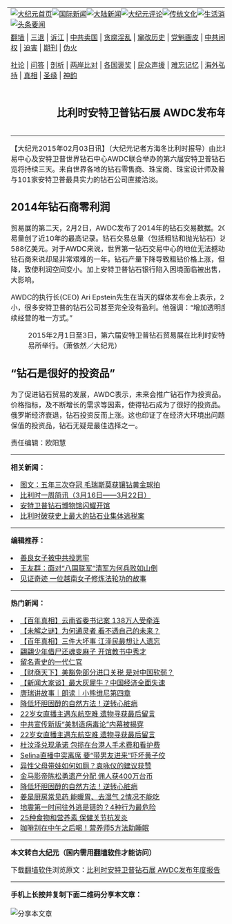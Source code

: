 <a name="1" id="1" target="_blank"></a><span id="1"></span>
<table align=center border="0"><tr><td colspan="2" VALIGN=TOP><a href="https://github.com/yezrrt3460/djy/blob/master/gb/nf1351518.md#1"><img src="https://raw.githubusercontent.com/yezrrt3460/www/master/t/djy/1.jpg" title="大纪元首页" alt="大纪元首页"></a><a href="https://github.com/yezrrt3460/djy/blob/master/gb/n24hr.md#1"><img src="https://raw.githubusercontent.com/yezrrt3460/www/master/t/djy/3.jpg" title="国际新闻" alt="国际新闻"></a><a href="https://github.com/yezrrt3460/djy/blob/master/gb/nsc413.md#1"><img src="https://raw.githubusercontent.com/yezrrt3460/www/master/t/djy/4.jpg" title="大陆新闻" alt="大陆新闻"></a><a href="https://github.com/yezrrt3460/djy/blob/master/gb/news392.md#1"><img src="https://raw.githubusercontent.com/yezrrt3460/www/master/t/djy/5.jpg" title="大纪元评论" alt="大纪元评论"></a><a href="https://github.com/yezrrt3460/djy/blob/master/gb/news2007.md#1"><img src="https://raw.githubusercontent.com/yezrrt3460/www/master/t/djy/6.jpg" title="传统文化" alt="传统文化"></a><a href="https://github.com/yezrrt3460/djy/blob/master/gb/news2008.md#1"><img src="https://raw.githubusercontent.com/yezrrt3460/www/master/t/djy/7.jpg" title="生活消费" alt="生活消费"></a><a href="https://github.com/yezrrt3460/djy/blob/master/gb/ncyule.md#1"><img src="https://raw.githubusercontent.com/yezrrt3460/www/master/t/djy/8.jpg" title="娱乐休闲" alt="娱乐休闲"></a><a href="https://github.com/yezrrt3460/djy/blob/master/gb/nsc1002.md#1"><img src="https://raw.githubusercontent.com/yezrrt3460/www/master/t/djy/9.jpg" title="健康" alt="健康"></a><a href="https://github.com/yezrrt3460/djy/blob/master/gb/nf6092.md#1"><img src="https://raw.githubusercontent.com/yezrrt3460/www/master/t/djy/10a.jpg" title="独家" alt="独家"></a><a href="https://github.com/yezrrt3460/djy/blob/master/gb/nf4514.md#1"><img src="https://raw.githubusercontent.com/yezrrt3460/www/master/t/djy/12a.jpg" title="头条要闻" alt="头条要闻"></a></td></tr>
<tr><td colspan="2" VALIGN=TOP><a target="_blank" href="https://github.com/yezrrt3460/www/blob/master/README.md?zsrh#1">翻墙</a> | <a target="_blank" href="https://github.com/yezrrt3460/djy/blob/master/gb/nf5657.md#1">三退</a> | <a target="_blank" href="https://github.com/yezrrt3460/djy/blob/master/gb/nf6124.md#1">诉江</a> | <a target="_blank" href="https://github.com/yezrrt3460/djy/blob/master/gb/nf1176117.md#1">中共卖国</a> | <a target="_blank" href="https://github.com/yezrrt3460/djy/blob/master/gb/nf5773.md#1">贪腐淫乱</a> | <a target="_blank" href="https://github.com/yezrrt3460/djy/blob/master/gb/nf1176115.md#1">窜改历史</a> | <a target="_blank" href="https://github.com/yezrrt3460/djy/blob/master/gb/nf1176107.md#1">党魁画皮</a> | <a target="_blank" href="https://github.com/yezrrt3460/djy/blob/master/gb/nf1320400.md#1">中共间谍</a> | <a target="_blank" href="https://github.com/yezrrt3460/djy/blob/master/gb/nf1176114.md#1">破坏传统</a> | <a target="_blank" href="https://github.com/yezrrt3460/ntdtv/blob/master/gb/prog447_1.md#1">恶贯满盈</a> | <a target="_blank" href="https://github.com/yezrrt3460/djy/blob/master/gb/ncid278.md#1">人权</a> | <a target="_blank" href="https://github.com/yezrrt3460/djy/blob/master/gb/nf1176111.md#1">迫害</a> | <a target="_blank" href="https://gitlab.com/szzdlab/mh-qikan/blob/master/README.md#1">期刊</a> | <a target="_blank" href="https://github.com/yezrrt3460/djy/blob/master/gb/nf5562.md#1">伪火</a></p><p><a target="_blank" href="https://github.com/yezrrt3460/djy/blob/master/gb/9p.md#1">社论</a> | <a target="_blank" href="https://github.com/yezrrt3460/djy/blob/master/gb/nf4378.md#1">问答</a> | <a target="_blank" href="https://github.com/yezrrt3460/djy/blob/master/gb/nf5792.md#1">剖析</a> | <a target="_blank" href="https://github.com/yezrrt3460/djy/blob/master/gb/nf5735.md#1">两岸比对</a> | <a target="_blank" href="https://github.com/yezrrt3460/djy/blob/master/gb/nf6119.md#1">各国褒奖</a> | <a target="_blank" href="https://github.com/yezrrt3460/djy/blob/master/gb/nf6120.md#1">民众声援</a> | <a target="_blank" href="https://github.com/yezrrt3460/djy/blob/master/gb/nf1188594.md#1">难忘记忆</a> | <a target="_blank" href="https://github.com/yezrrt3460/djy/blob/master/gb/nf3180.md#1">海外弘传</a> | <a target="_blank" href="https://github.com/yezrrt3460/djy/blob/master/gb/nf5410.md#1">万人上访</a> | <a target="_blank" href="https://github.com/yezrrt3460/www/blob/master/README.md?zsrh#1">平台首页</a> | <a target="_blank" href="https://github.com/yezrrt3460/djy/blob/master/gb/nf4386.md#1">支持</a> | <a target="_blank" href="https://github.com/yezrrt3460/djy/blob/master/gb/nf4389.md#1">真相</a> | <a target="_blank" href="https://github.com/yezrrt3460/djy/blob/master/gb/nf5790.md#1">圣缘</a> | <a target="_blank" href="https://github.com/yezrrt3460/djy/blob/master/gb/nf4786.md#1">神韵</a></td></tr>
<tr><td VALIGN=TOP width="626"><h2 align=center>比利时安特卫普钻石展 AWDC发布年度报告</h2>

<h6></h6>
<hr>
	<p>【大纪元2015年02月03日讯】（大纪元记者方海冬比利时报导）由比利时安特卫普三个钻石交易中心及安特卫普世界钻石中心AWDC联合举办的第六届安特卫普钻石贸易展于2月1日开展，展览将持续三天。来自世界各地的钻石零售商、珠宝商、珠宝设计师及普通消费者可以在这里直接与101家安特卫普最具实力的钻石公司直接洽淡。</p>
<p><h2>2014年钻石商零利润 </h2>
<p>贸易展的第二天，2月2日，AWDC发布了2014年的钻石交易数据。2014年安特卫普的钻石交易量创了近10年的最高记录。钻石交易总量（包括粗钻和抛光钻石）达到22.77亿克拉，总价值588亿美元。对于AWDC来说，世界第一钻石交易中心的地位无法撼动。但2014年对于全球的钻石商来说却是非常艰难的一年。钻石产量下降导致粗钻价格上涨，但抛光钻石的价格反而下降，致使利润空间变小。加上安特卫普钻石银行陷入困境面临被出售，对钻石企业的经营造成很大影响。</p>
<p>AWDC的执行长(CEO) Ari Epstein先生在当天的媒体发布会上表示，2014年由于利润空间变小，很多安特卫普的钻石公司甚至完全没有盈利。他强调：“增加透明度是钻石企业能够在未来持续经营的唯一方式。”</p>
<ahref=" https://i.epochtimes.com/assets/uploads/2015/02/1502030404102133.jpg" target="_blank" rel="noreferrer noopener"></a>
<figure id="attachment_7287176" aria-describedby="caption-attachment-7287176" style="width: 600px" class="wp-caption aligncenter"><ahref=" https://i.epochtimes.com/assets/uploads/2015/02/1502030403582133.jpg" target="_blank" rel="noreferrer noopener"></a><figcaption id="caption-attachment-7287176" class="wp-caption-text">2015年2月1日至3日，第六届安特卫普钻石贸易展在比利时安特卫普的三个钻石交易所举行。（萧依然／大纪元）</figcaption></figure>
<p><h2>“钻石是很好的投资品” </h2>
<p>为了促进钻石贸易的发展，AWDC表示，未来会推广钻石作为投资品。因为钻石的稀缺性，缺乏价格指标，及不断增长的需求等因素，使得钻石成为了很好的投资品。最近的例子就是俄罗斯，俄罗斯经济衰退，钻石投资反而上涨。这也印证了在经济大环境出问题的时候，人们会选择能够保值的投资品，钻石无疑是最佳选择之一。</p>
<p>责任编辑：欧阳慧</p>
	
<hr>


<strong>相关新闻：</strong>
<li><a href="https://github.com/yezrrt3460/djy/blob/master/gb/7/2/21/n1627537.md#1">图文：五年三次夺冠 毛瑞斯莫获镶钻黄金球拍</a></li>
<li><a href="https://github.com/yezrrt3460/djy/blob/master/gb/9/3/24/n2472655.md#1">比利时一周简讯（3月16日——3月22日）</a></li>
<li><a href="https://github.com/yezrrt3460/djy/blob/master/gb/10/4/1/n2864123.md#1">安特卫普钻石博物馆闪耀开馆</a></li>
<li><a href="https://github.com/yezrrt3460/djy/blob/master/gb/11/3/22/n3205211.md#1">比利时破获史上最大的钻石业集体逃税案</a></li>
<hr>


<strong>编辑推荐：</strong>
<li><a href="https://github.com/upjkzu3674/djy/blob/master/gb/13/9/29/n3974789.md?dfh#1" target="_blank">善良女子被中共投男牢</a></li><li><a href="https://github.com/tsiac2612/djy/blob/master/gb/19/12/31/n11757068.md#1" target="_blank">王友群：面对“八国联军”清军为何兵败如山倒</a></li><li><a href="https://github.com/tsiac2612/djy/blob/master/gb/19/3/17/n11119803.md#1" target="_blank">见证奇迹 一位越南女子修炼法轮功的故事</a></li>
<hr>

<strong>热门新闻：</strong>
<li><a href="https://github.com/yezrrt3460/djy/blob/master/gb/21/12/16/n13442125.md#1">【百年真相】云南省委书记案 138万人受牵连</a></li>
<li><a href="https://github.com/yezrrt3460/djy/blob/master/gb/22/3/21/n13660848.md#1">【未解之谜】为何通灵者 看不透自己的未来？</a></li>
<li><a href="https://github.com/yezrrt3460/djy/blob/master/gb/22/3/9/n13632196.md#1">【百年真相】三件大坏事 江泽民最想让人遗忘</a></li>
<li><a href="https://github.com/yezrrt3460/djy/blob/master/gb/22/3/17/n13654058.md#1">翩翩少年借尸还魂变麻子 开馆教书中秀才</a></li>
<li><a href="https://github.com/yezrrt3460/djy/blob/master/gb/22/3/2/n13616843.md#1">留名青史的一代仁官</a></li>
<li><a href="https://github.com/yezrrt3460/djy/blob/master/gb/22/3/25/n13673298.md#1">【财商天下】美豁免部分进口关税 是对中国软弱？</a></li>
<li><a href="https://github.com/yezrrt3460/djy/blob/master/gb/22/3/25/n13672200.md#1">【新闻大家谈】最大灰犀牛？中国经济全面失速</a></li>
<li><a href="https://github.com/yezrrt3460/djy/blob/master/gb/22/3/25/n13673475.md#1">唐瑞讲故事｜朗读｜小熊维尼第四章</a></li>
<li><a href="https://github.com/yezrrt3460/djy/blob/master/gb/22/3/20/n13659884.md#1">降低坏胆固醇的自然方法！逆转心脏病</a></li>
<li><a href="https://github.com/yezrrt3460/djy/blob/master/gb/22/3/24/n13670800.md#1">22岁女直播主遇东航空难 遗物寻获最后留言</a></li>
<li><a href="https://github.com/yezrrt3460/djy/blob/master/gb/22/3/24/n13670802.md#1">中共宣传新版“美制造病毒论”内幕被揭穿</a></li>
<li><a href="https://github.com/yezrrt3460/djy/blob/master/gb/22/3/24/n13670800.md#1">22岁女直播主遇东航空难 遗物寻获最后留言</a></li>
<li><a href="https://github.com/yezrrt3460/djy/blob/master/gb/22/3/22/n13665879.md#1">杜汶泽兑现承诺 包揽在台港人手术费和看护费</a></li>
<li><a href="https://github.com/yezrrt3460/djy/blob/master/gb/22/3/25/n13672123.md#1">Selina直播中突离席 要“带男友进来”吓坏黄子佼</a></li>
<li><a href="https://github.com/yezrrt3460/djy/blob/master/gb/22/3/23/n13668396.md#1">异性父母带娃如何如厕？袁咏仪的建议获赞</a></li>
<li><a href="https://github.com/yezrrt3460/djy/blob/master/gb/22/3/23/n13668219.md#1">金马影帝陈松勇遗产分配 佣人获400万台币</a></li>
<li><a href="https://github.com/yezrrt3460/djy/blob/master/gb/22/3/20/n13659884.md#1">降低坏胆固醇的自然方法！逆转心脏病</a></li>
<li><a href="https://github.com/yezrrt3460/djy/blob/master/gb/22/3/22/n13663634.md#1">姜是厨房常见药 能暖胃、去湿气 2情况不能吃</a></li>
<li><a href="https://github.com/yezrrt3460/djy/blob/master/gb/22/3/23/n13667301.md#1">地震第一时间往外逃是错的？4种行为最危险</a></li>
<li><a href="https://github.com/yezrrt3460/djy/blob/master/gb/22/3/23/n13667634.md#1">25种食物和营养素 保健关节抗发炎</a></li>
<li><a href="https://github.com/yezrrt3460/djy/blob/master/gb/22/3/22/n13664976.md#1">咖啡别在中午之后喝！营养师5方法助睡眠</a></li>
<hr>

<strong>本文转自<a href="https://www.epochtimes.com">大纪元</a>（国内需用<a href="https://github.com/yezrrt3460/www/blob/master/README.md#8">翻墙软件</a>才能访问）</strong><p>下载<a href="https://github.com/yezrrt3460/www/blob/master/README.md#8">翻墙软件</a>浏览原文：<a href="https://www.epochtimes.com/gb/15/2/3/n4357750.htm">比利时安特卫普钻石展 AWDC发布年度报告</a></p><hr>

<strong>手机上长按并复制下面二维码分享本文章：</strong><br><br><img src="https://chart.apis.google.com/chart?cht=qr&chs=240x240&choe=UTF-8&chld=M|2&chl=https://github.com/yezrrt3460/djy/blob/master/gb/15/2/3/n4357750.md%231" title="分享本文章"></td><td VALIGN=TOP><a href="https://github.com/yezrrt3460/djy/blob/master/gb/16/1/21/n4622075.md?dfh#1" target="_blank"><img src="https://raw.githubusercontent.com/yezrrt3460/djy/master/gb/300/wei-f1.jpg" title="中共的伪火骗局"  alt="中共的伪火骗局"></a><br><a href="https://github.com/yezrrt3460/www/blob/master/README.md?dfh#9" target="_blank"><img src="https://raw.githubusercontent.com/yezrrt3460/djy/master/gb/300/yong-h.jpg" title="永恒的见证"  alt="永恒的见证"></a><br><a href="https://github.com/yezrrt3460/djy/blob/master/gb/13/9/29/n3974789.md?dfh#1" target="_blank"><img src="https://raw.githubusercontent.com/yezrrt3460/djy/master/gb/300/shang-lnz.jpg" title="善良女子被中共投男牢"  alt="善良女子被中共投男牢"></a><br><a href="https://github.com/yezrrt3460/djy/blob/master/gb/16/3/16/n4663449.md?dfh#1" target="_blank"><img src="https://raw.githubusercontent.com/yezrrt3460/djy/master/gb/300/huo-z3.jpg" title="警卫目击活摘器官"  alt="警卫目击活摘器官"></a><br><a href="https://github.com/yezrrt3460/djy/blob/master/gb/16/8/7/n8177641.md?dfh#1" target="_blank"><img src="https://raw.githubusercontent.com/yezrrt3460/djy/master/gb/300/huo-z4.jpg" title="证人描述活摘恐怖"  alt="证人描述活摘恐怖"></a><br><a href="https://github.com/yezrrt3460/djy/blob/master/gb/10/4/19/n2881569.md?dfh#1" target="_blank"><img src="https://raw.githubusercontent.com/yezrrt3460/djy/master/gb/300/huo-z1.jpg" title="揭开活摘器官黑幕"  alt="揭开活摘器官黑幕"></a><br><a href="https://github.com/yezrrt3460/djy/blob/master/gb/10/11/7/n3077476.md?dfh#1" target="_blank"><img src="https://raw.githubusercontent.com/yezrrt3460/djy/master/gb/300/ma-ks.jpg" title="马克思的成魔之路"  alt="马克思的成魔之路"></a><br><a href="https://github.com/yezrrt3460/djy/blob/master/gb/14/6/9/n4173977.md?dfh#1" target="_blank"><img src="https://raw.githubusercontent.com/yezrrt3460/djy/master/gb/300/chang-zs.jpg" title="藏字石 蕴天机"  alt="藏字石 蕴天机"></a><br><a href="https://github.com/yezrrt3460/djy/blob/master/gb/18/5/10/n10381511.md?dfh#1" target="_blank"><img src="https://raw.githubusercontent.com/yezrrt3460/djy/master/gb/300/st1.jpg" title="关注三亿人三退"  alt="关注三亿人三退"></a><br><a href="https://github.com/yezrrt3460/djy/blob/master/gb/18/3/21/n10237682.md?dfh#1" target="_blank"><img src="https://raw.githubusercontent.com/yezrrt3460/djy/master/gb/300/jie-t.jpg" title="解体中共复兴中华"  alt="解体中共复兴中华"></a><br><a href="https://github.com/yezrrt3460/djy/blob/master/gb/9/2/9/n2422991.md?dfh#1" target="_blank"><img src="https://raw.githubusercontent.com/yezrrt3460/djy/master/gb/300/gao-zs.jpg" title="中共迫害良心律师"  alt="中共迫害良心律师"></a><br><a href="https://github.com/yezrrt3460/djy/blob/master/gb/18/12/9/n10900044.md?dfh#1" target="_blank"><img src="https://raw.githubusercontent.com/yezrrt3460/djy/master/gb/300/sj1.jpg" title="三百多万人举报江泽民"  alt="三百多万人举报江泽民"></a><br><a href="https://github.com/yezrrt3460/djy/blob/master/gb/18/8/28/n10672014.md?dfh#1" target="_blank"><img src="https://raw.githubusercontent.com/yezrrt3460/djy/master/gb/300/sj2.jpg" title="这些官员为何起诉江泽民"  alt="这些官员为何起诉江泽民"></a><br><a href="https://github.com/yezrrt3460/djy/blob/master/gb/8/12/18/n2367165.md?dfh#1" target="_blank"><img src="https://raw.githubusercontent.com/yezrrt3460/djy/master/gb/300/liangan.jpg" title="海峡两岸的强烈对比"  alt="海峡两岸的强烈对比"></a><br><a href="https://github.com/yezrrt3460/djy/blob/master/gb/15/12/10/n4593139.md?dfh#1" target="_blank"><img src="https://raw.githubusercontent.com/yezrrt3460/djy/master/gb/300/jia-ndzl.jpg" title="加拿大总理的贺信"  alt="加拿大总理的贺信"></a><br><a href="https://github.com/yezrrt3460/djy/blob/master/gb/11/6/17/n3289382.md?dfh#1" target="_blank"><img src="https://raw.githubusercontent.com/yezrrt3460/djy/master/gb/300/xiao-wd.jpg" title="探寻真相兼听则明"  alt="探寻真相兼听则明"></a><br><a href="https://github.com/yezrrt3460/djy/blob/master/gb/18/10/27/n10812623.md?dfh#1" target="_blank"><img src="https://raw.githubusercontent.com/yezrrt3460/djy/master/gb/300/yindu.jpg" title="印度媒体报道东方"  alt="印度媒体报道东方"></a><br><a href="https://github.com/yezrrt3460/djy/blob/master/gb/18/6/9/n10469652.md?dfh#1" target="_blank"><img src="https://raw.githubusercontent.com/yezrrt3460/djy/master/gb/300/xie-j.jpg" title="不一样的海外校园"  alt="不一样的海外校园"></a><br><a href="https://github.com/yezrrt3460/djy/blob/master/gb/7/4/5/n1669415.md?dfh#1" target="_blank"><img src="https://raw.githubusercontent.com/yezrrt3460/djy/master/gb/300/li-up.jpg" title="从大师到徒弟的传奇"  alt="从大师到徒弟的传奇"></a><br><a href="https://github.com/yezrrt3460/djy/blob/master/gb/17/5/26/n9191512.md?dfh#1" target="_blank"><img src="https://raw.githubusercontent.com/yezrrt3460/djy/master/gb/300/zfl2.jpg" title="亿万人与东方一本奇书"  alt="亿万人与东方一本奇书"></a><br><a href="https://github.com/yezrrt3460/djy/blob/master/gb/13/11/27/n4020290.md?dfh#1" target="_blank"><img src="https://raw.githubusercontent.com/yezrrt3460/djy/master/gb/300/zhen-h.jpg" title="大陆见不到的震撼场面"  alt="大陆见不到的震撼场面"></a><br><a href="https://github.com/yezrrt3460/djy/blob/master/gb/15/7/17/n4482910.md?dfh#1" target="_blank"><img src="https://raw.githubusercontent.com/yezrrt3460/djy/master/gb/300/dalu-sk.jpg" title="人心向善 大陆当初盛况"  alt="人心向善 大陆当初盛况"></a><br><a href="https://github.com/yezrrt3460/djy/blob/master/gb/19/1/5/n10955468.md?dfh#1" target="_blank"><img src="https://raw.githubusercontent.com/yezrrt3460/djy/master/gb/300/zfl1.jpg" title="追寻真理 这书讲什么"  alt="追寻真理 这书讲什么"></a><br><a href="https://github.com/yezrrt3460/www/blob/master/README.md?dfh#1" target="_blank"><img src="https://raw.githubusercontent.com/yezrrt3460/djy/master/gb/300/fq1.jpg" title="下载免费翻墙软件"  alt="下载免费翻墙软件"></a><br></td></tr></table>
